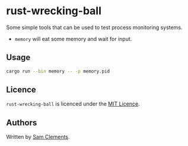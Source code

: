 rust-wrecking-ball
==================

Some simple tools that can be used to test process monitoring systems.

* `memory` will eat some memory and wait for input.

Usage
-----

```bash
cargo run --bin memory -- -p memory.pid
```

Licence
-------

`rust-wrecking-ball` is licenced under the [MIT Licence](http://opensource.org/licenses/MIT).

Authors
-------

Written by [Sam Clements](sam@borntyping.co.uk).
